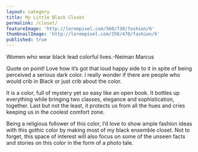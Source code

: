```yaml
---
layout: category
title: My Little Black Closet
permalink: /closet/
featureImage: 'http://lorempixel.com/560/730/fashion/6'
thumbnailImage: 'http://lorempixel.com/350/470/fashion/6'
published: true
---
```


Women who wear black lead colorful lives.-Neiman Marcus

Quote on point! Love how it’s got that loud happy side to it in spite of being perceived a serious dark color. 
I really wonder if there are people who would crib in Black or just crib about the color.

It is a color, full of mystery yet so easy like an open book. It bottles up everything while bringing two classes, elegance and sophistication, together. Last but not the least, it protects us from all the hues and cries keeping us in the coolest comfort zone.

Being a religious follower of this color, I’d love to show ample fashion ideas with this gothic color by making most of my black ensemble closet. Not to forget, this space of interest will also focus on some of the unseen facts and stories on this color in the form of a photo tale.
